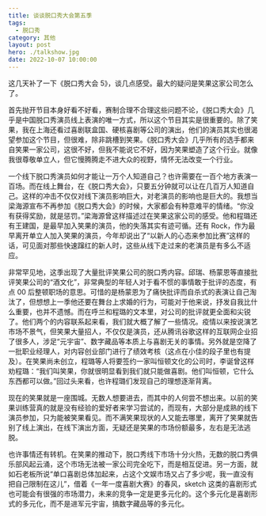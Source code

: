 ```yaml
---
title: 谈谈脱口秀大会第五季
tags:
  - 脱口秀
category: 其他
layout: post
hero: ./talkshow.jpg
date: 2022-10-07 10:00:00
---
```


这几天补了一下《脱口秀大会 5》，谈几点感受。最大的疑问是笑果这家公司怎么了。

首先抛开节目本身好看不好看，赛制合理不合理这些问题不论，《脱口秀大会》几乎是中国脱口秀演员线上表演的唯一方式，所以这个节目其实是很重要的。除了笑果，我在上海还看过喜剧联盒国、硬核喜剧等公司的演出，他们的演员其实也很渴望参加这个节目，但很难，除非跳槽到笑果。《脱口秀大会》几乎所有的选手都来自笑果一家公司，这很不好，但我不能说它不好，因为笑果塑造了这个行业。就像我很尊敬单立人，但它慢腾腾走不进大众的视野，情怀无法改变一个行业。

一个线下脱口秀演员如何才能让一万个人知道自己？也许需要在一百个地方表演一百场。而在线上舞台，在《脱口秀大会》，只要五分钟就可以让在几百万人知道自己。这样的冲击不仅仅对线下演员影响巨大，对老演员的影响也是巨大的。我想当梁海源宣布不再参加《脱口秀大会》的时候，大家都会有种意难平的情绪。“你没有获得奖励，就是惩罚。”梁海源曾这样描述过在笑果这家公司的感受。他和程璐还有王建国，是最早加入笑果的演员，他的失落其实有迹可循。还有 Rock，作为最早离开单立人加入笑果的演员，今年却说出了“以新人的心态来参加比赛”这样的话，可见面对那些快速蹿红的新人时，这些从线下走过来的老演员是有多么不适应。

非常罕见地，这季出现了大量批评笑果公司的脱口秀内容。邱瑞、杨蒙恩等直接批评笑果公司的“酒文化”，非常典型的年轻人对于看不惯的事情敢于批评的态度，有点 00 后整顿职场的意思。可惜的是杨蒙恩为了痛快批评而自杀式的表演让自己淘汰了，但想想上一季他还要在舞台上求婚的行为，可能对于他来说，抒发自我比什么重要，也并不遗憾。而在呼兰和程璐的文本里，对公司的批评就更全面和尖锐了。他们两个的内容联系起来看，我们就大概了解了一些情况。疫情以来按说演艺市场不景气，但笑果大量招人，不仅仅是演员，还从腾讯谷歌这样的互联网企业招了很多人，涉足“元宇宙”、数字藏品等本质上与喜剧无关的事情。另外就是空降了一批职业经理人，对内容创业部门进行了绩效考核（这点在小佳的段子里也有提及）。在笑果尚未创立，程璐等人将要签约一家叫恒顿文化的公司时，李诞曾这样劝程璐：“我们叫笑果，你就很明显看到我们就只能做喜剧。他们叫恒顿，它什么东西都可以做。”回过头来看，也许程璐们发现自己的理想逐渐背离。

现在的笑果就是一座围城。无数人想要进去，而其中的人何尝不想出来。以前的笑果训练营真的就是没有经验的爱好者来学习尝试的，而现有，大部分是成熟的线下演员参加，只为能被笑果看见。而不满笑果现状的人又能去哪里，离开了笑果就告别了线上演出，在线下演出方面，无疑还是笑果的市场份额最多，左右是无法逃脱。

也许事情还有转机。在笑果的推动下，脱口秀线下市场十分火热，无数的脱口秀俱乐部风起云涌，这个市场无法被一家公司完全吃下，而是相互促进。另一方面，就如石老板所说“单口喜剧总体加起来，占这个文娱市场又占了多少呢，我一直没有把自己限制在这儿”，借着《一年一度喜剧大赛》的春风，sketch 这类的喜剧形式也可能会有很强的市场潜力，未来的竞争一定是更多元化的。这个多元化是喜剧形式的多元化，而不是进军元宇宙，搞数字藏品等的多元化。
